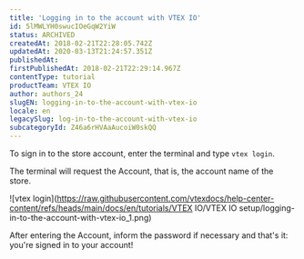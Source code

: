 ```yaml
---
title: 'Logging in to the account with VTEX IO'
id: 5lMWLYH0swucIOeGqW2YiW
status: ARCHIVED
createdAt: 2018-02-21T22:28:05.742Z
updatedAt: 2020-03-13T21:24:57.351Z
publishedAt: 
firstPublishedAt: 2018-02-21T22:29:14.967Z
contentType: tutorial
productTeam: VTEX IO
author: authors_24
slugEN: logging-in-to-the-account-with-vtex-io
locale: en
legacySlug: log-in-to-the-account-with-vtex-io
subcategoryId: Z46a6rHVAaAucoiW0skQQ
---
```


To sign in to the store account, enter the terminal and type `vtex login`.

The terminal will request the Account, that is, the account name of the store.

![vtex login](https://raw.githubusercontent.com/vtexdocs/help-center-content/refs/heads/main/docs/en/tutorials/VTEX IO/VTEX IO setup/logging-in-to-the-account-with-vtex-io_1.png)

After entering the Account, inform the password if necessary and that's it: you're signed in to your account!
